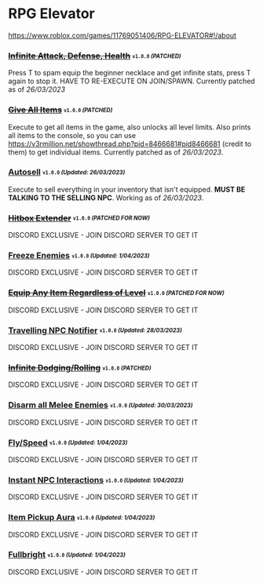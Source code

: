 # RPG Elevator
https://www.roblox.com/games/11769051406/RPG-ELEVATOR#!/about

### ~~[Infinite Attack, Defense, Health](/RPG-elevator/Scripts/inf-atk-def-health.lua)~~ <sub><sup>`v1.0.0` *(PATCHED)*</sup></sub>
Press T to spam equip the beginner necklace and get infinite stats, press T again to stop it. HAVE TO RE-EXECUTE ON JOIN/SPAWN. Currently patched as of *26/03/2023*

### ~~[Give All Items](/RPG-elevator/Scripts/allitems.lua)~~ <sub><sup>`v1.0.0` *(PATCHED)*</sup></sub>
Execute to get all items in the game, also unlocks all level limits. Also prints all items to the console, so you can use https://v3rmillion.net/showthread.php?pid=8466681#pid8466681 (credit to them) to get individual items. Currently patched as of *26/03/2023*.

### [Autosell](/RPG-elevator/Scripts/autosell.lua) <sub><sup>`v1.0.0` *(Updated: 26/03/2023)*</sup></sub>
Execute to sell everything in your inventory that isn't equipped. **MUST BE TALKING TO THE SELLING NPC**. Working as of *26/03/2023*.

### ~~[Hitbox Extender](https://discord.gg/hNX8VxcjMF)~~ <sub><sup>`v1.0.0` *(PATCHED FOR NOW)*</sup></sub>
DISCORD EXCLUSIVE - JOIN DISCORD SERVER TO GET IT

### [Freeze Enemies](https://discord.gg/hNX8VxcjMF) <sub><sup>`v1.0.0` *(Updated: 1/04/2023)*</sup></sub>
DISCORD EXCLUSIVE - JOIN DISCORD SERVER TO GET IT

### ~~[Equip Any Item Regardless of Level](https://discord.gg/hNX8VxcjMF)~~ <sub><sup>`v1.0.0` *(PATCHED FOR NOW)*</sup></sub>
DISCORD EXCLUSIVE - JOIN DISCORD SERVER TO GET IT

### [Travelling NPC Notifier](https://discord.gg/hNX8VxcjMF) <sub><sup>`v1.0.0` *(Updated: 28/03/2023)*</sup></sub>
DISCORD EXCLUSIVE - JOIN DISCORD SERVER TO GET IT

### ~~[Infinite Dodging/Rolling](https://discord.gg/hNX8VxcjMF)~~ <sub><sup>`v1.0.0` *(PATCHED)*</sup></sub>
DISCORD EXCLUSIVE - JOIN DISCORD SERVER TO GET IT

### [Disarm all Melee Enemies](https://discord.gg/hNX8VxcjMF) <sub><sup>`v1.0.0` *(Updated: 30/03/2023)*</sup></sub>
DISCORD EXCLUSIVE - JOIN DISCORD SERVER TO GET IT

### [Fly/Speed](https://discord.gg/hNX8VxcjMF) <sub><sup>`v1.0.0` *(Updated: 1/04/2023)*</sup></sub>
DISCORD EXCLUSIVE - JOIN DISCORD SERVER TO GET IT

### [Instant NPC Interactions](https://discord.gg/hNX8VxcjMF) <sub><sup>`v1.0.0` *(Updated: 1/04/2023)*</sup></sub>
DISCORD EXCLUSIVE - JOIN DISCORD SERVER TO GET IT

### [Item Pickup Aura](https://discord.gg/hNX8VxcjMF) <sub><sup>`v1.0.0` *(Updated: 1/04/2023)*</sup></sub>
DISCORD EXCLUSIVE - JOIN DISCORD SERVER TO GET IT

### [Fullbright](https://discord.gg/hNX8VxcjMF) <sub><sup>`v1.0.0` *(Updated: 1/04/2023)*</sup></sub>
DISCORD EXCLUSIVE - JOIN DISCORD SERVER TO GET IT
